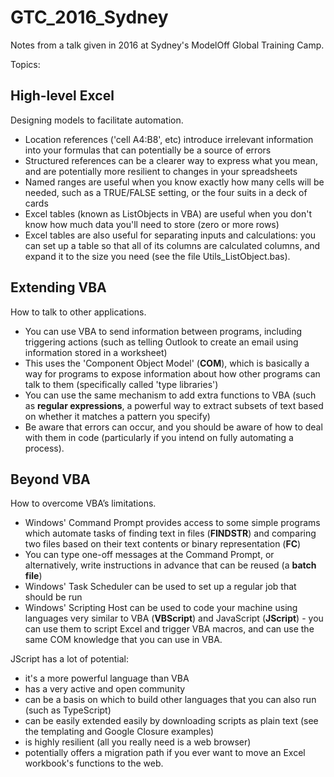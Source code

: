 # GTC_2016_Sydney
Notes from a talk given in 2016 at Sydney's ModelOff Global Training Camp.

Topics:

## High-level Excel

Designing models to facilitate automation.

- Location references ('cell A4:B8', etc) introduce irrelevant information into your formulas that can potentially be a source of errors
- Structured references can be a clearer way to express what you mean, and are potentially more resilient to changes in your spreadsheets
- Named ranges are useful when you know exactly how many cells will be needed, such as a TRUE/FALSE setting, or the four suits in a deck of cards
- Excel tables (known as ListObjects in VBA) are useful when you don't know how much data you'll need to store (zero or more rows)
- Excel tables are also useful for separating inputs and calculations: you can set up a table so that all of its columns are calculated columns, and expand it to the size you need (see the file Utils_ListObject.bas).

## Extending VBA

How to talk to other applications.

- You can use VBA to send information between programs, including triggering actions (such as telling Outlook to create an email using information stored in a worksheet)
- This uses the 'Component Object Model' (**COM**), which is basically a way for programs to expose information about how other programs can talk to them (specifically called 'type libraries')
- You can use the same mechanism to add extra functions to VBA (such as **regular expressions**, a powerful way to extract subsets of text based on whether it matches a pattern you specify)
- Be aware that errors can occur, and you should be aware of how to deal with them in code (particularly if you intend on fully automating a process).

## Beyond VBA

How to overcome VBA’s limitations.

- Windows' Command Prompt provides access to some simple programs which automate tasks of finding text in files (**FINDSTR**) and comparing two files based on their text contents or binary representation (**FC**)
- You can type one-off messages at the Command Prompt, or alternatively, write instructions in advance that can be reused (a **batch file**)
- Windows' Task Scheduler can be used to set up a regular job that should be run
- Windows' Scripting Host can be used to code your machine using languages very similar to VBA (**VBScript**) and JavaScript (**JScript**) - you can use them to script Excel and trigger VBA macros, and can use the same COM knowledge that you can use in VBA.

JScript has a lot of potential:

- it's a more powerful language than VBA
- has a very active and open community
- can be a basis on which to build other languages that you can also run (such as TypeScript)
- can be easily extended easily by downloading scripts as plain text (see the templating and Google Closure examples)
- is highly resilient (all you really need is a web browser)
- potentially offers a migration path if you ever want to move an Excel workbook's functions to the web.
